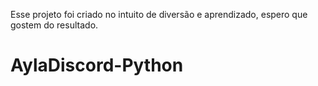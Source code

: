Esse projeto foi criado no intuito de diversão e aprendizado, espero que gostem do resultado.

# AylaDiscord-Python
